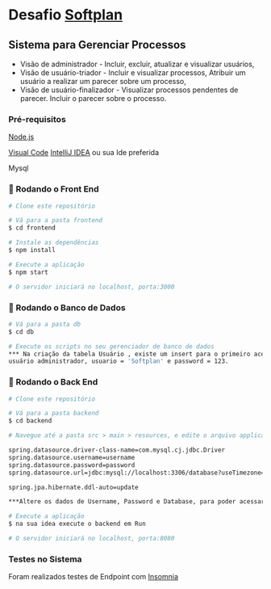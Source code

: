   # Desafio [Softplan](https://www.softplan.com.br/)
  
  ## Sistema para Gerenciar Processos
  
   * Visão de administrador - 
  Incluir, excluir, atualizar e visualizar usuários,
   *  Visão de usuário-triador - 
  Incluir e visualizar processos,
  Atribuir um usuário a realizar um parecer sobre um processo,
   * Visão de usuário-finalizador -
  Visualizar processos pendentes de parecer.
  Incluir o parecer sobre o processo.

  ### Pré-requisitos

[Node.js](https://nodejs.org/en/)

[Visual Code](https://code.visualstudio.com/)
[IntelliJ IDEA](https://www.jetbrains.com/pt-br/idea/)
ou sua Ide preferida

Mysql


### 🎲 Rodando o Front End

```bash
# Clone este repositório

# Vá para a pasta frontend
$ cd frontend

# Instale as dependências
$ npm install

# Execute a aplicação
$ npm start

# O servidor iniciará no localhost, porta:3000
```


### 🎲 Rodando o Banco de Dados

```bash
# Vá para a pasta db
$ cd db

# Execute os scripts no seu gerenciador de banco de dados
*** Na criação da tabela Usuário , existe um insert para o primeiro acesso ao sistema pelo login,
usuário administrador, usuario = 'Softplan' e password = 123.

```
  
  ### 🎲 Rodando o Back End

```bash
# Clone este repositório

# Vá para a pasta backend
$ cd backend

# Navegue até a pasta src > main > resources, e edite o arquivo application

spring.datasource.driver-class-name=com.mysql.cj.jdbc.Driver
spring.datasource.username=username
spring.datasource.password=password
spring.datasource.url=jdbc:mysql://localhost:3306/database?useTimezone=true&serverTimezone=America/Sao_Paulo

spring.jpa.hibernate.ddl-auto=update

***Altere os dados de Username, Password e Database, para poder acessar seu banco de dados

# Execute a aplicação
$ na sua idea execute o backend em Run

# O servidor iniciará no localhost, porta:8080
```
  
### Testes no Sistema

Foram realizados testes de Endpoint com [Insomnia](https://insomnia.rest/)
